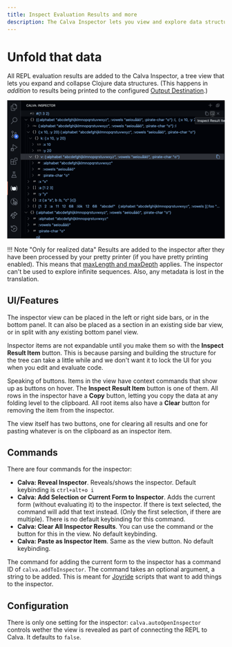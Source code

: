 ```yaml
---
title: Inspect Evaluation Results and more
description: The Calva Inspector lets you view and explore data structures in a tree view.
---
```


# Unfold that data

All REPL evaluation results are added to the Calva Inspector, a tree view that lets you expand and collapse Clojure data structures. (This happens in _addition_ to results being printed to the configured [Output Destination](output.md).)

![The Calva Inspector](images/inspector/inspector-view.png)

!!! Note "Only for realized data"
    Results are added to the inspector after they have been processed by your pretty printer (if you have pretty printing enabled). This means that [maxLength and maxDepth](pprint.md#configuration) applies. The inspector can't be used to explore infinite sequences. Also, any metadata is lost in the translation.

## UI/Features

The inspector view can be placed in the left or right side bars, or in the bottom panel. It can also be placed as a section in an existing side bar view, or in split with any existing bottom panel view.

Inspector items are not expandable until you make them so with the **Inspect Result Item** button. This is because parsing and building the structure for the tree can take a little while and we don't want it to lock the UI for you when you edit and evaluate code.

Speaking of buttons. Items in the view have context commands that show up as buttons on hover. The **Inspect Result Item** button is one of them. All rows in the inspector have a **Copy** button, letting you copy the data at any folding level to the clipboard. All root items also have a **Clear** button for removing the item from the inspector.

The view itself has two buttons, one for clearing all results and one for pasting whatever is on the clipboard as an inspector item.

## Commands

There are four commands for the inspector:

* **Calva: Reveal Inspector**. Reveals/shows the inspector. Default keybinding is `ctrl+alt+o i`
* **Calva: Add Selection or Current Form to Inspector**. Adds the current form (without evaluating it) to the inspector. If there is text selected, the command will add that text instead. (Only the first selection, if there are multiple). There is no default keybinding for this command.
* **Calva: Clear All Inspector Results**. You can use the command or the button for this in the view. No default keybinding.
* **Calva: Paste as Inspector Item**. Same as the view button. No default keybinding.

The command for adding the current form to the inspector has a command ID of `calva.addToInspector`. The command takes an optional argument, a string to be added. This is meant for [Joyride](https://github.com/BetterThanTomorrow/joyride) scripts that want to add things to the inspector.

## Configuration

There is only one setting for the inspector: `calva.autoOpenInspector` controls wether the view is revealed as part of connecting the REPL to Calva. It defaults to `false`.
